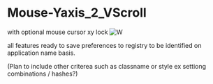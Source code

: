 # Mouse-Yaxis_2_VScroll
with optional mouse cursor xy lock
![W](https://user-images.githubusercontent.com/62726599/177051615-9956ee55-5872-4d9f-b93b-a8495915cf5b.gif)

all features ready to save preferences to registry  to be identified on application name basis. 

(Plan to include other criterea such as classname or style ex settiong combinations / hashes?)
